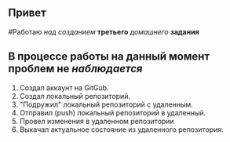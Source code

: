 ## Привет

#Работаю *над созданием* **третьего** _домашнего_ __задания__

## В процессе работы на данный момент **проблем** не *наблюдается*

1. Создал аккаунт на GitGub.
2. Создал локальный репозиторий.
3. "Подружил" локальный репозиторий с удаленным.
4. Отправил (push) локальный репозиторий в удаленный.
5. Провел изменения в удаленном репозитории
6. Выкачал актуальное состояние из удаленного репозитория.
